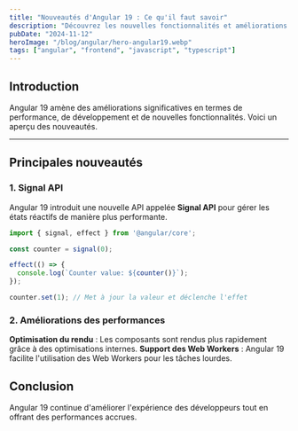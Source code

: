 ```yaml
---
title: "Nouveautés d'Angular 19 : Ce qu'il faut savoir"
description: "Découvrez les nouvelles fonctionnalités et améliorations apportées par Angular 19."
pubDate: "2024-11-12"
heroImage: "/blog/angular/hero-angular19.webp"
tags: ["angular", "frontend", "javascript", "typescript"]
---
```


## Introduction

Angular 19 amène des améliorations significatives en termes de performance, de développement et de nouvelles fonctionnalités. Voici un aperçu des nouveautés.

---

## Principales nouveautés

### 1. Signal API
Angular 19 introduit une nouvelle API appelée **Signal API** pour gérer les états réactifs de manière plus performante.

```typescript
import { signal, effect } from '@angular/core';

const counter = signal(0);

effect(() => {
  console.log(`Counter value: ${counter()}`);
});

counter.set(1); // Met à jour la valeur et déclenche l'effet
```
### 2. Améliorations des performances
**Optimisation du rendu** : Les composants sont rendus plus rapidement grâce à des optimisations internes.
**Support des Web Workers** : Angular 19 facilite l'utilisation des Web Workers pour les tâches lourdes.

## Conclusion

Angular 19 continue d'améliorer l'expérience des développeurs tout en offrant des performances accrues.